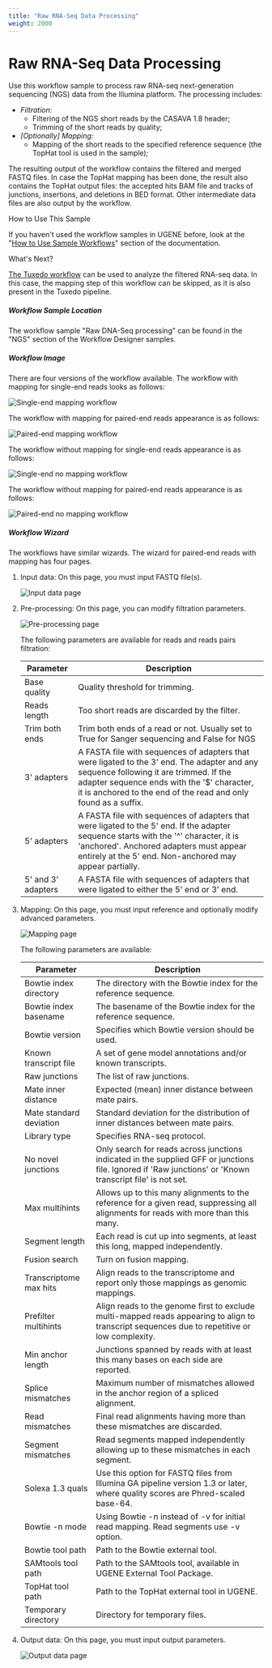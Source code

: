 ```yaml
---
title: "Raw RNA-Seq Data Processing"
weight: 2000
---
```


# Raw RNA-Seq Data Processing

Use this workflow sample to process raw RNA-seq next-generation sequencing (NGS) data from the Illumina platform. The processing includes:

*   _Filtration:_
    *   Filtering of the NGS short reads by the CASAVA 1.8 header;
    *   Trimming of the short reads by quality;
*   _[Optionally] Mapping:_
    *   Mapping of the short reads to the specified reference sequence (the TopHat tool is used in the sample);

The resulting output of the workflow contains the filtered and merged FASTQ files. In case the TopHat mapping has been done, the result also contains the TopHat output files: the accepted hits BAM file and tracks of junctions, insertions, and deletions in BED format. Other intermediate data files are also output by the workflow.

How to Use This Sample

If you haven't used the workflow samples in UGENE before, look at the "[How to Use Sample Workflows](../../introduction/how-to-use-sample-workflows)" section of the documentation.

What's Next?

[The Tuxedo workflow](rna-seq-analysis-with-tuxedo-tools) can be used to analyze the filtered RNA-seq data. In this case, the mapping step of this workflow can be skipped, as it is also present in the Tuxedo pipeline.

##### Workflow Sample Location

The workflow sample "Raw DNA-Seq processing" can be found in the "NGS" section of the Workflow Designer samples.

##### Workflow Image

There are four versions of the workflow available. The workflow with mapping for single-end reads looks as follows:

![Single-end mapping workflow](/images/65930499/65930500.png)

The workflow with mapping for paired-end reads appearance is as follows:

![Paired-end mapping workflow](/images/65930499/65930501.png)

The workflow without mapping for single-end reads appearance is as follows:

![Single-end no mapping workflow](/images/65930499/65930502.png)

The workflow without mapping for paired-end reads appearance is as follows:

![Paired-end no mapping workflow](/images/65930499/65930503.png)

##### Workflow Wizard

The workflows have similar wizards. The wizard for paired-end reads with mapping has four pages.

1.  Input data: On this page, you must input FASTQ file(s).

    ![Input data page](/images/65930499/65930504.png)

2.  Pre-processing: On this page, you can modify filtration parameters.

    ![Pre-processing page](/images/65930499/65930505.png)

    The following parameters are available for reads and reads pairs filtration:

    | Parameter          | Description                                                                                                                                                                                                                                          |
    |--------------------|------------------------------------------------------------------------------------------------------------------------------------------------------------------------------------------------------------------------------------------------------|
    | Base quality       | Quality threshold for trimming.                                                                                                                                                                                                                      |
    | Reads length       | Too short reads are discarded by the filter.                                                                                                                                                                                                         |
    | Trim both ends     | Trim both ends of a read or not. Usually set to True for Sanger sequencing and False for NGS                                                                                                                                                          |
    | 3' adapters        | A FASTA file with sequences of adapters that were ligated to the 3' end. The adapter and any sequence following it are trimmed. If the adapter sequence ends with the '$' character, it is anchored to the end of the read and only found as a suffix. |
    | 5' adapters        | A FASTA file with sequences of adapters that were ligated to the 5' end. If the adapter sequence starts with the '^' character, it is 'anchored'. Anchored adapters must appear entirely at the 5' end. Non-anchored may appear partially.           |
    | 5' and 3' adapters | A FASTA file with sequences of adapters that were ligated to either the 5' end or 3' end.                                                                                                                                                             |

3.  Mapping: On this page, you must input reference and optionally modify advanced parameters.

    ![Mapping page](/images/65930499/65930506.png)

    The following parameters are available:

    | Parameter               | Description                                                                                                                                                                                                                                     |
    |-------------------------|-------------------------------------------------------------------------------------------------------------------------------------------------------------------------------------------------------------------------------------------------|
    | Bowtie index directory  | The directory with the Bowtie index for the reference sequence.                                                                                                                                                                                |
    | Bowtie index basename   | The basename of the Bowtie index for the reference sequence.                                                                                                                                                                                    |
    | Bowtie version          | Specifies which Bowtie version should be used.                                                                                                                                                                                                 |
    | Known transcript file   | A set of gene model annotations and/or known transcripts.                                                                                                                                                                                      |
    | Raw junctions           | The list of raw junctions.                                                                                                                                                                                                                      |
    | Mate inner distance     | Expected (mean) inner distance between mate pairs.                                                                                                                                                                                             |
    | Mate standard deviation | Standard deviation for the distribution of inner distances between mate pairs.                                                                                                                                                                 |
    | Library type            | Specifies RNA-seq protocol.                                                                                                                                                                                                                    |
    | No novel junctions      | Only search for reads across junctions indicated in the supplied GFF or junctions file. Ignored if 'Raw junctions' or 'Known transcript file' is not set.                                                                                      |
    | Max multihints          | Allows up to this many alignments to the reference for a given read, suppressing all alignments for reads with more than this many.                                                                                                             |
    | Segment length          | Each read is cut up into segments, at least this long, mapped independently.                                                                                                                                                                   |
    | Fusion search           | Turn on fusion mapping.                                                                                                                                                                                                                        |
    | Transcriptome max hits  | Align reads to the transcriptome and report only those mappings as genomic mappings.                                                                                                                                                           |
    | Prefilter multihints    | Align reads to the genome first to exclude multi-mapped reads appearing to align to transcript sequences due to repetitive or low complexity.                                                                                                   |
    | Min anchor length       | Junctions spanned by reads with at least this many bases on each side are reported.                                                                                                                                                            |
    | Splice mismatches       | Maximum number of mismatches allowed in the anchor region of a spliced alignment.                                                                                                                                                              |
    | Read mismatches         | Final read alignments having more than these mismatches are discarded.                                                                                                                                                                         |
    | Segment mismatches      | Read segments mapped independently allowing up to these mismatches in each segment.                                                                                                                                                            |
    | Solexa 1.3 quals        | Use this option for FASTQ files from Illumina GA pipeline version 1.3 or later, where quality scores are Phred-scaled base-64.                                                                                                                 |
    | Bowtie -n mode          | Using Bowtie -n instead of -v for initial read mapping. Read segments use -v option.                                                                                                                                                           |
    | Bowtie tool path        | Path to the Bowtie external tool.                                                                                                                                                                                                              |
    | SAMtools tool path      | Path to the SAMtools tool, available in UGENE External Tool Package.                                                                                                                                                                           |
    | TopHat tool path        | Path to the TopHat external tool in UGENE.                                                                                                                                                                                                     |
    | Temporary directory     | Directory for temporary files.                                                                                                                                                                                                                 |

4.  Output data: On this page, you must input output parameters.

    ![Output data page](/images/65930499/65930507.png)
